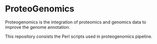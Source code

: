 # ProteoGenomics

Proteogenomics is the integration of proteomics and genomics data to improve the genome annotation.

This repository consists the Perl scripts used in proteogenomics pipeline. 


